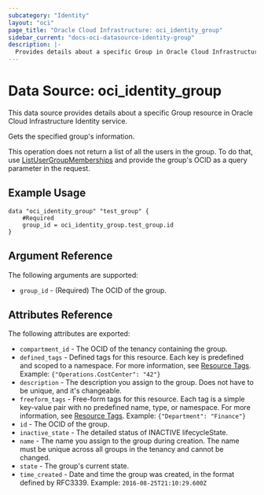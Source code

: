 ```yaml
---
subcategory: "Identity"
layout: "oci"
page_title: "Oracle Cloud Infrastructure: oci_identity_group"
sidebar_current: "docs-oci-datasource-identity-group"
description: |-
  Provides details about a specific Group in Oracle Cloud Infrastructure Identity service
---
```


# Data Source: oci_identity_group
This data source provides details about a specific Group resource in Oracle Cloud Infrastructure Identity service.

Gets the specified group's information.

This operation does not return a list of all the users in the group. To do that, use
[ListUserGroupMemberships](https://docs.cloud.oracle.com/iaas/api/#/en/identity/20160918/UserGroupMembership/ListUserGroupMemberships) and
provide the group's OCID as a query parameter in the request.


## Example Usage

```hcl
data "oci_identity_group" "test_group" {
	#Required
	group_id = oci_identity_group.test_group.id
}
```

## Argument Reference

The following arguments are supported:

* `group_id` - (Required) The OCID of the group.


## Attributes Reference

The following attributes are exported:

* `compartment_id` - The OCID of the tenancy containing the group.
* `defined_tags` - Defined tags for this resource. Each key is predefined and scoped to a namespace. For more information, see [Resource Tags](https://docs.cloud.oracle.com/iaas/Content/General/Concepts/resourcetags.htm). Example: `{"Operations.CostCenter": "42"}` 
* `description` - The description you assign to the group. Does not have to be unique, and it's changeable.
* `freeform_tags` - Free-form tags for this resource. Each tag is a simple key-value pair with no predefined name, type, or namespace. For more information, see [Resource Tags](https://docs.cloud.oracle.com/iaas/Content/General/Concepts/resourcetags.htm). Example: `{"Department": "Finance"}` 
* `id` - The OCID of the group.
* `inactive_state` - The detailed status of INACTIVE lifecycleState.
* `name` - The name you assign to the group during creation. The name must be unique across all groups in the tenancy and cannot be changed. 
* `state` - The group's current state.
* `time_created` - Date and time the group was created, in the format defined by RFC3339.  Example: `2016-08-25T21:10:29.600Z` 

